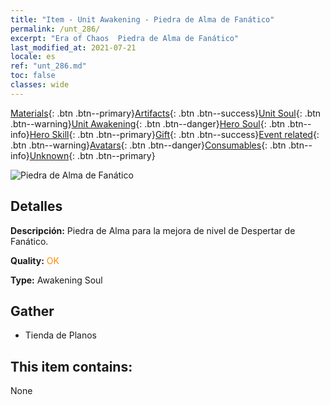 ```yaml
---
title: "Item - Unit Awakening - Piedra de Alma de Fanático"
permalink: /unt_286/
excerpt: "Era of Chaos  Piedra de Alma de Fanático"
last_modified_at: 2021-07-21
locale: es
ref: "unt_286.md"
toc: false
classes: wide
---
```

 [Materials](/ItemsES/){: .btn .btn--primary}[Artifacts](/ItemsES/Artifacts/){: .btn .btn--success}[Unit Soul](/ItemsES/UnitSoul/){: .btn .btn--warning}[Unit Awakening](/ItemsES/UnitAwakening/){: .btn .btn--danger}[Hero Soul](/ItemsES/HeroSoul/){: .btn .btn--info}[Hero Skill](/ItemsES/HeroSkill/){: .btn .btn--primary}[Gift](/ItemsES/Gift/){: .btn .btn--success}[Event related](/ItemsES/Events/){: .btn .btn--warning}[Avatars](/ItemsES/Avatars/){: .btn .btn--danger}[Consumables](/ItemsES/Consumables/){: .btn .btn--info}[Unknown](/ItemsES/Unknown/){: .btn .btn--primary}

 ![Piedra de Alma de Fanático](/images/u/tia_senglv.jpg)

## Detalles
 **Descripción:** Piedra de Alma para la mejora de nivel de Despertar de Fanático.

 **Quality:** <span style="color: #FF8C00">OK</span>

 **Type:** Awakening Soul

## Gather

*    Tienda de Planos 

## This item contains:

  None

